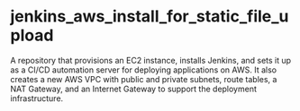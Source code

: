# jenkins_aws_install_for_static_file_upload
A repository that provisions an EC2 instance, installs Jenkins, and sets it up as a CI/CD automation server for deploying applications on AWS. It also creates a new AWS VPC with public and private subnets, route tables, a NAT Gateway, and an Internet Gateway to support the deployment infrastructure.
